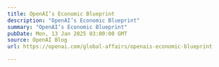 ```yaml
---
title: OpenAI’s Economic Blueprint
description: "OpenAI’s Economic Blueprint"
summary: "OpenAI’s Economic Blueprint"
pubDate: Mon, 13 Jan 2025 03:00:00 GMT
source: OpenAI Blog
url: https://openai.com/global-affairs/openais-economic-blueprint

---
```


